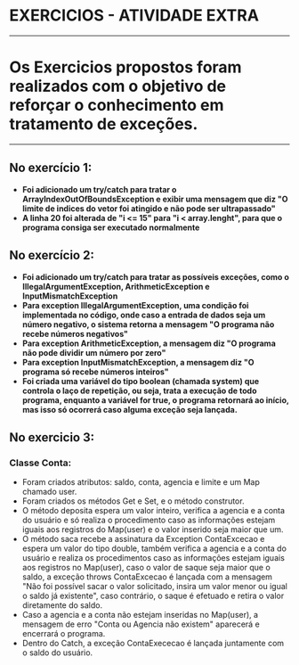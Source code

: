 # EXERCICIOS - ATIVIDADE EXTRA
<hr>

# Os Exercicios propostos foram realizados com o objetivo de reforçar o conhecimento em tratamento de exceções.

<hr>

## No exercício 1:

- **Foi adicionado um try/catch para tratar o ArrayIndexOutOfBoundsException e exibir uma mensagem que diz "O limite de indices do vetor foi atingido e não pode ser ultrapassado"**
- **A linha 20 foi alterada de "i <= 15" para "i < array.lenght", para que o programa consiga ser executado normalmente**

## No exercício 2:

- **Foi adicionado um try/catch para tratar as possíveis exceções, como o IllegalArgumentException, ArithmeticException e InputMismatchException**
- **Para exception IllegalArgumentException, uma condição foi implementada no código, onde caso a entrada de dados seja um número negativo, o sistema retorna a mensagem "O programa não recebe números negativos"**
- **Para exception ArithmeticException, a mensagem diz "O programa não pode dividir um número por zero"**
- **Para exception InputMismatchException, a mensagem diz "O programa só recebe números inteiros"**
- **Foi criada uma variável do tipo boolean (chamada system) que controla o laço de repetição, ou seja, trata a execução de todo programa, enquanto a variável for true, o programa retornará ao início, mas isso só ocorrerá caso alguma exceção seja lançada.**

## No exercicio 3:

### **Classe Conta:** 
- Foram criados atributos: saldo, conta, agencia e limite e um Map chamado user.
- Foram criados os métodos Get e Set, e o método construtor.
- O método deposita espera um valor inteiro, verifica a agencia e a conta do usuário e só realiza o procedimento caso as informações estejam iguais aos registros do Map(user) e o valor inserido seja maior que um.
- O método saca recebe a assinatura da Exception ContaExcecao e espera um valor do tipo double, também verifica a agencia e a conta do usuário e realiza os procedimentos caso as informações estejam iguais aos registros no Map(user), caso o valor de saque seja maior que o saldo, a exceção throws ContaExcecao é lançada com a mensagem "Não foi possível sacar o valor solicitado, insira um valor menor ou igual o saldo já existente", caso contrário, o saque é efetuado e retira o valor diretamente do saldo.
- Caso a agencia e a conta não estejam inseridas no Map(user), a mensagem de erro "Conta ou Agencia não existem" aparecerá e encerrará o programa.
- Dentro do Catch, a exceção ContaExececao é lançada juntamente com o saldo do usuário.